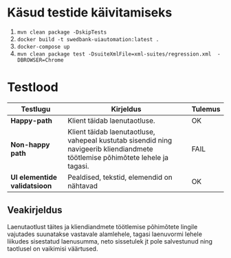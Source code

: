 # Käsud testide käivitamiseks

1. `mvn clean package -DskipTests`
2. `docker build -t swedbank-uiautomation:latest .`
3. `docker-compose up`
4. `mvn clean package test -DsuiteXmlFile=xml-suites/regression.xml  -DBROWSER=Chrome`


# Testlood 


| Testlugu | Kirjeldus| Tulemus|
| --- | --- | --- |
|**Happy-path**| Klient täidab laenutaotluse.|OK |
|**Non-happy path**| Klient täidab laenutaotluse, vahepeal kustutab sisendid ning navigeerib  kliendiandmete töötlemise põhimõtete lehele ja tagasi.|FAIL |
|**UI elementide validatsioon**| Pealdised, tekstid, elemendid on nähtavad| OK |

## Veakirjeldus

Laenutaotlust täites ja kliendiandmete töötlemise põhimõtete lingile vajutades suunatakse vastavale alamlehele, tagasi laenuvormi lehele liikudes sisestatud laenusumma, neto sissetulek jt pole salvestunud ning taotlusel on vaikimisi väärtused.


